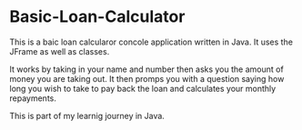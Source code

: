 # Basic-Loan-Calculator

This is a baic loan calcularor concole application written in Java. It uses the JFrame as well as classes.

It works by taking in your name and number then asks you the amount of money you are taking out.
It then promps you with a question saying how long you wish to take to pay back the loan and calculates your monthly repayments.

This is part of my learnig journey in Java.
